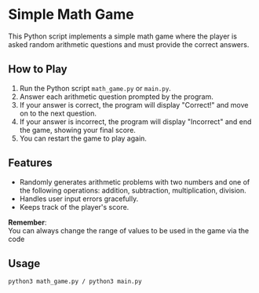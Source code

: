 # Simple Math Game

This Python script implements a simple math game where the player is asked random arithmetic questions and must provide the correct answers.

## How to Play

1. Run the Python script `math_game.py` or `main.py`.
2. Answer each arithmetic question prompted by the program.
3. If your answer is correct, the program will display "Correct!" and move on to the next question.
4. If your answer is incorrect, the program will display "Incorrect" and end the game, showing your final score.
5. You can restart the game to play again.

## Features

- Randomly generates arithmetic problems with two numbers and one of the following operations: addition, subtraction, multiplication, division.
- Handles user input errors gracefully.
- Keeps track of the player's score.

**Remember**:  
You can always change the range of values to be used in the game via the code

## Usage

```bash
python3 math_game.py / python3 main.py


